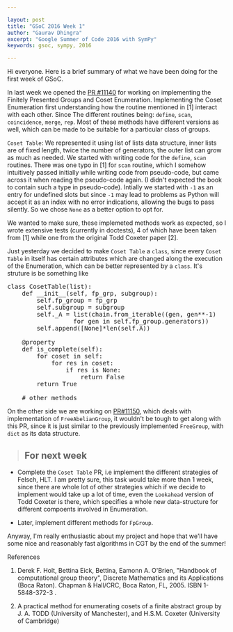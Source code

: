 ```yaml
---

layout: post
title: "GSoC 2016 Week 1"
author: "Gaurav Dhingra"
excerpt: "Google Summer of Code 2016 with SymPy"
keywords: gsoc, sympy, 2016

---
```



Hi everyone.
Here is a brief summary of what we have been doing for the first week of GSoC.

In last week we opened the [PR #11140](https://github.com/sympy/sympy/pull/11140) for working on implementing the Finitely Presented Groups and Coset Enumeration. Implementing the Coset Enumeration first understanding how the routine mentioned in [1] interact with each other. Since The different routines being: `define`, `scan`, `coincidence`, `merge`, `rep`. Most of these methods have different versions as well, which can be made to be suitable for a particular class of groups.

`Coset Table`: We represented it using list of lists data structure, inner lists are of fixed length, twice the number of generators, the outer list can grow as much as needed. We started with writing code for the `define`, `scan` routines. There was one typo in [1] for `scan` routine, which I somehow intuitively passed initially while writing code from pseudo-code, but came across it when reading the pseudo-code again. (I didn't expected the book to contain such a type in pseudo-code). Intially we started with `-1` as an entry for undefined slots but since `-1` may lead to problems as Python will accept it as an index with no error indications, allowing the bugs to pass silently. So we chose `None` as a better option to opt for.

We wanted to make sure, these implemeted methods work as expected, so I wrote extensive tests (currently in doctests), 4 of which have been taken from [1] while one from the original Todd Coxeter paper [2].

Just yesterday we decided to make `Coset Table` a `class`, since every `Coset Table` in itself has certain attributes which are changed along the execution of the Enumeration, which can be better represented by a `class`. It's struture is be something like

<pre>
class CosetTable(list):
    def __init__(self, fp_grp, subgroup):
        self.fp_group = fp_grp
        self.subgroup = subgroup
        self._A = list(chain.from_iterable((gen, gen**-1)
                  for gen in self.fp_group.generators))
        self.append([None]*len(self.A))

    @property
    def is_complete(self):
        for coset in self:
            for res in coset:
                if res is None:
                    return False
        return True

    # other methods
</pre>

On the other side we are working on [PR#11150](https://github.com/sympy/sympy/pull/11150), which deals with implementation of `FreeAbelianGroup`, it wouldn't be tough to get along with this PR, since it is just similar to the previously implemented `FreeGroup`, with `dict` as its data structure.

> ## For next week

* Complete the `Coset Table` PR, i.e implement the different strategies of Felsch, HLT. I am pretty sure, this task would take more than 1 week, since there are whole lot of other strategies which if we decide to implement would take up a lot of time, even the `Lookahead` version of Todd Coxeter is there, which specifies a whole new data-structure for different compoents involved in Enumeration.

* Later, implement different methods for `FpGroup`.

Anyway, I'm really enthusiastic about my project and hope that we'll have some nice and reasonably fast algorithms in CGT by the end of the summer!

References

1. Derek F. Holt, Bettina Eick, Bettina, Eamonn A. O'Brien, "Handbook of computational group theory", Discrete Mathematics and its Applications (Boca Raton). Chapman &amp; Hall/CRC, Boca Raton, FL, 2005. ISBN 1-5848-372-3 .

2. A practical method for enumerating cosets of a finite abstract group by J. A. TODD (University of Manchester), and H.S.M. Coxeter (University of Cambridge)
